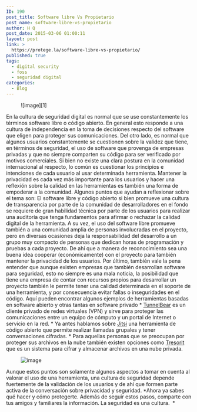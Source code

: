 ```yaml
---
ID: 190
post_title: Software libre Vs Propietario
post_name: software-libre-vs-propietario
author: H Q
post_date: 2015-03-06 01:00:11
layout: post
link: >
  https://protege.la/software-libre-vs-propietario/
published: true
tags:
  - digital security
  - foss
  - seguridad digital
categories:
  - Blog
---
```

<figure>![image][1]</figure> En la cultura de seguridad digital es normal que se use constantemente los términos software libre o código abierto. En general esto responde a una cultura de independencia en la toma de decisiones respecto del software que eligen para proteger sus comunicaciones. Del otro lado, es normal que algunos usuarios constantemente se cuestionen sobre la validez que tiene, en términos de seguridad, el uso de software que provenga de empresas privadas y que no siempre comparten su código para ser verificado por motivos comerciales. Si bien no existe una clara postura en la comunidad internacional al respecto, lo común es cuestionar los principios e intenciones de cada usuario al usar determinada herramienta. Mantener la privacidad es cada vez más importante para los usuarios y hacer una reflexión sobre la calidad en las herramientas es también una forma de empoderar a la comunidad. Algunos puntos que ayudan a reflexionar sobre el tema son: El software libre y código abierto si bien promueve una cultura de transparencia por parte de la comunidad de desarrolladores en el fondo se requiere de gran habilidad técnica por parte de los usuarios para realizar una auditoría que tenga fundamentos para afirmar o rechazar la calidad digital de la herramienta. A su vez, el uso del software libre promueve también a una comunidad amplia de personas involucradas en el proyecto, pero en diversas ocasiones deja la responsabilidad del desarrollo a un grupo muy compacto de personas que dedican horas de programación y pruebas a cada proyecto. De ahí que a manera de reconocimiento sea una buena idea cooperar (económicamente) con el proyecto para también mantener la privacidad de los usuarios. Por último, también vale la pena entender que aunque existen empresas que también desarrollan software para seguridad, esto no siempre es una mala noticia, la posibilidad que tiene una empresa de contar con recursos propios para desarrollar un proyecto también le permite tener una calidad determinada en el soporte de una herramienta, y por consecuencia evitar fallas o inseguridades en el código. Aquí pueden encontrar algunos ejemplos de herramientas basadas en software abierto y otras tantas en software privado 
*   <a href="https://www.tunnelbear.com/" target="_blank" rel="noopener">TunnelBear</a> es un cliente privado de redes virtuales (VPN) y sirve para proteger las comunicaciones entre un equipo de cómputo y un portal de Internet o servicio en la red.
*   Ya antes hablamos sobre <a href="http://seguridadigital.org/post/55572198973/jitsi-una-herramienta-para-conferencias" target="_blank" rel="noopener">Jitsi</a> una herramienta de código abierto que permite realizar llamadas grupales y tener conversaciones cifradas.
*   Para aquellas personas que se preocupan por proteger sus archivos en la nube también existen opciones como <a href="http://seguridadigital.org/post/64136591879/opciones-para-compartir-archivos-de-manera-segura" target="_blank" rel="noopener">Tresorit</a> que es un sistema para cifrar y almacenar archivos en una nube privada.<figure>

![image][2]</figure> Aunque estos puntos son solamente algunos aspectos a tomar en cuenta al valorar el uso de una herramienta, una cultura de seguridad depende fuertemente de la validación de los usuarios y de ahí que formen parte activa de la conversación sobre privacidad y seguridad. *Ahora ya sabes qué hacer y cómo protegerte. Además de seguir estos pasos, comparte con tus amigos y familiares la información. La seguridad es una cultura.  *

 [1]: https://78.media.tumblr.com/c3bcc11d1e1cff355a3d20ac0dad6b52/tumblr_inline_nkrmqpjnwp1rgohgc.jpg
 [2]: https://78.media.tumblr.com/878b39c46d8ac69a7b9c1032d6fe8193/tumblr_inline_nkrmrsinIz1rgohgc.jpg